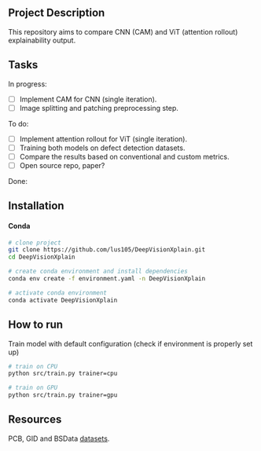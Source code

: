 ## Project Description

This repository aims to compare CNN (CAM) and ViT (attention rollout) explainability output.

## Tasks

In progress:

- [ ] Implement CAM for CNN (single iteration).
- [ ] Image splitting and patching preprocessing step.

To do:

- [ ] Implement attention rollout for ViT (single iteration).
- [ ] Training both models on defect detection datasets.
- [ ] Compare the results based on conventional and custom metrics.
- [ ] Open source repo, paper?

Done:



## Installation

#### Conda

```bash
# clone project
git clone https://github.com/lus105/DeepVisionXplain.git
cd DeepVisionXplain

# create conda environment and install dependencies
conda env create -f environment.yaml -n DeepVisionXplain

# activate conda environment
conda activate DeepVisionXplain
```

## How to run

Train model with default configuration (check if environment is properly set up)

```bash
# train on CPU
python src/train.py trainer=cpu

# train on GPU
python src/train.py trainer=gpu
```

## Resources

PCB, GID and BSData [datasets](https://drive.google.com/drive/folders/10yYU8yl3um0c1oq6-uVjHp5ORZWXi_tQ?usp=sharing).